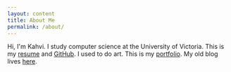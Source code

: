 ```yaml
---
layout: content
title: About Me
permalink: /about/
---
```

Hi, I'm Kahvi. I study computer science at the University of Victoria.
This is my [resume](/resume/) and [GitHub](https://github.com/iamkahvi).
I used to do art. This is my <a href="http://archive.kahvipatel.com/portfolio.html" target="_blank">portfolio</a>. My old blog lives <a href="http://archive.kahvipatel.com" target="_blank">here</a>.

